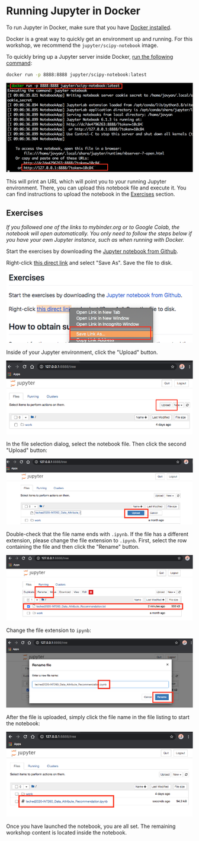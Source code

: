 # Running Jupyter in Docker

To run Jupyter in Docker, make sure that you have
[Docker installed](https://www.docker.com/get-started).

Docker is a great way to quickly get an environment up and running.
For this workshop, we recommend the `jupyter/scipy-notebook` image.

To quickly bring up a Jupyter server inside Docker,
[run the following command](https://jupyter-docker-stacks.readthedocs.io/en/latest/using/running.html):

```bash
docker run -p 8888:8888 jupyter/scipy-notebook:latest
```

![docker run](../images/docker_run.png)

This will print an URL which will point you to your running Jupyter environment.
There, you can upload this notebook file and execute it. You can find instructions
to upload the notebook in the [Exercises](#exercises) section.

## Exercises

*If you followed one of the links to mybinder.org or to Google Colab, the notebook
will open automatically. You only need to follow the steps below if you have your
own Jupyter instance, such as when running with Docker.*

Start the exercises by downloading the
[Jupyter notebook from Github](https://github.com/SAP-samples/teched2020-INT260/blob/master/exercises/ex1-DAR/teched2020-INT260_Data_Attribute_Recommendation.ipynb).

Right-click [this direct link](https://github.com/SAP-samples/teched2020-INT260/raw/master/exercises/ex1-DAR/teched2020-INT260_Data_Attribute_Recommendation.ipynb)
and select "Save As". Save the file to disk.

![Screenshot Save As](../images/save_as.png)

Inside of your Jupyter environment, click the "Upload" button.

![Screenshot Upload 1](../images/upload-1.png)

In the file selection dialog, select the notebook file. Then click the second "Upload" button:

![Screenshot Upload 2](../images/upload-2.png)

Double-check that the file name ends with `.ipynb`. If the file has a different
extension, please change the file extension to `.ipynb`. First, select the row
containing the file and then click the "Rename" button.

![Screenshot Upload 3](../images/upload-3.png)

Change the file extension to `ipynb`:

![Screenshot Upload 4](../images/upload-4.png)

After the file is uploaded, simply click the file name in the file listing to start the
notebook:

![Screenshot Upload 5](../images/upload-5.png)

Once you have launched the notebook, you are all set.
The remaining workshop content is located inside the notebook.
